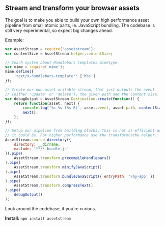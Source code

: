 ## Stream and transform your browser assets

The goal is to make you able to build your own high performance asset pipeline from small atomic parts, ie. JavaScript bundling. The codebase is still very experimental, so expect big changes ahead.

Example:

```javascript
var AssetStream = require('assetstream');
var contentSize = AssetStream.helper.contentSize;

// Teach system about Handlebars templates mimetype.
var mime = require('mime');
mime.define({
	'text/x-handlebars-template': ['hbs']
});

// Create our own asset writable stream, that just outputs the event
// (either 'update' or 'delete'), the given path and the content size.
var debugOutput = AssetStream.Destination.create(function() {
	return function(asset, next) {
		console.log('%s %s (%s B)', asset.event, asset.path, contentSize(asset));
		next();
	};
});

// Setup our pipeline from building blocks. This is not as efficient as
// it could be. For higher performance use the transformCache helper.
AssetStream.source.directory({
	directory: __dirname,
	exclude: '**/*.bundle.js'
}).pipe(
	AssetStream.transform.precompileHandlebars()
).pipe(
	AssetStream.transform.minifyJavaScript()
).pipe(
	AssetStream.transform.bundleJavaScript({ entryPath: '/my-app' })
).pipe(
	AssetStream.transform.compressText()
).pipe(
	debugOutput()
);
```

Look around the codebase, if you're curious.

**Install:** `npm install assetstream`
